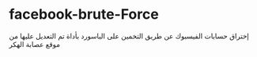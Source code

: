# facebook-brute-Force
إختراق حسابات الفيسبوك عن طريق التخمين على الباسورد بأداة تم التعديل عليها من موقع عصابة الهكر
